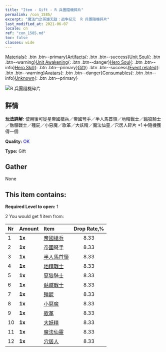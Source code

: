 ```yaml
---
title: "Item - Gift - R 兵團隨機碎片"
permalink: /con_1585/
excerpt: "魔法门之英雄无敌：战争纪元  R 兵團隨機碎片"
last_modified_at: 2021-06-07
locale: cn
ref: "con_1585.md"
toc: false
classes: wide
---
```

 [Materials](/ItemsCN/){: .btn .btn--primary}[Artifacts](/ItemsCN/Artifacts/){: .btn .btn--success}[Unit Soul](/ItemsCN/UnitSoul/){: .btn .btn--warning}[Unit Awakening](/ItemsCN/UnitAwakening/){: .btn .btn--danger}[Hero Soul](/ItemsCN/HeroSoul/){: .btn .btn--info}[Hero Skill](/ItemsCN/HeroSkill/){: .btn .btn--primary}[Gift](/ItemsCN/Gift/){: .btn .btn--success}[Event related](/ItemsCN/Events/){: .btn .btn--warning}[Avatars](/ItemsCN/Avatars/){: .btn .btn--danger}[Consumables](/ItemsCN/Consumables/){: .btn .btn--info}[Unknown](/ItemsCN/Unknown/){: .btn .btn--primary}

 ![R 兵團隨機碎片](/images/t/i_907200.png)

## 詳情
 **玩法詳解:** 使用後可從星帝國槍兵／帝國弩手／半人馬首領／地精戰士／餓狼騎士／骷髏戰士／殭屍／小惡魔／歌革／大妖精／魔法仙靈／穴居人碎片 *1 中隨機獲得一個

 **Quality:** <span style="color: #0000CD">OK</span>

 **Type:** Gift

## Gather

  None

## This item contains:

 **Required Level to open:** 1

 2 You would get **1** item  from:

  | Nr | Amount |     Item    | Drop Rate,% |
  |:---|:-------|:------------|:---------:|
  | 1 |  **1x** | [帝國槍兵](/cn/Items/unt_190/) | 8.33 | 
  | 2 |  **1x** | [帝國弩手](/cn/Items/unt_191/) | 8.33 | 
  | 3 |  **1x** | [半人馬首領](/cn/Items/unt_199/) | 8.33 | 
  | 4 |  **1x** | [地精戰士](/cn/Items/unt_217/) | 8.33 | 
  | 5 |  **1x** | [惡狼騎士](/cn/Items/unt_218/) | 8.33 | 
  | 6 |  **1x** | [骷髏戰士](/cn/Items/unt_208/) | 8.33 | 
  | 7 |  **1x** | [殭屍](/cn/Items/unt_209/) | 8.33 | 
  | 8 |  **1x** | [小惡魔](/cn/Items/unt_226/) | 8.33 | 
  | 9 |  **1x** | [歌革](/cn/Items/unt_227/) | 8.33 | 
  | 10 |  **1x** | [大妖精](/cn/Items/unt_235/) | 8.33 | 
  | 11 |  **1x** | [魔法仙靈](/cn/Items/unt_262/) | 8.33 | 
  | 12 |  **1x** | [穴居人](/cn/Items/unt_244/) | 8.33 | 
